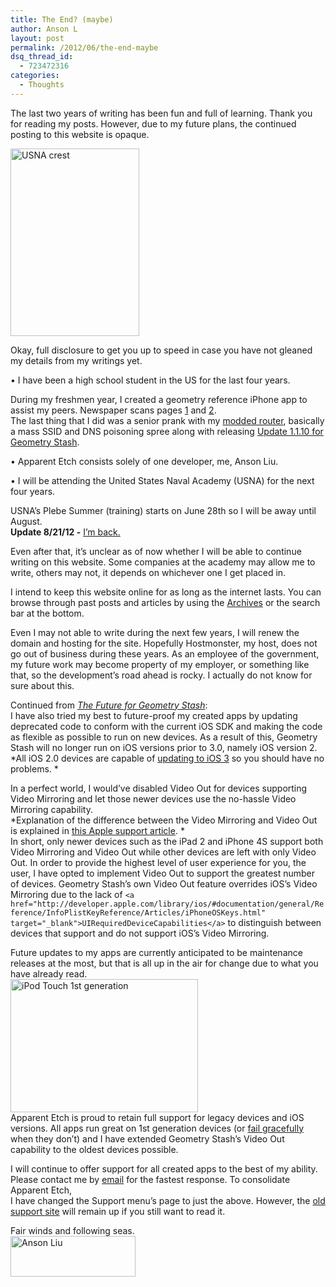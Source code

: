 ```yaml
---
title: The End? (maybe)
author: Anson L
layout: post
permalink: /2012/06/the-end-maybe
dsq_thread_id:
  - 723472316
categories:
  - Thoughts
---
```

The last two years of writing has been fun and full of learning. Thank you for reading my posts. However, due to my future plans, the continued posting to this website is opaque.

<img rel="slb_off" class="aligncenter size-medium wp-image-1829" title="USNA crest" src="https://ansonliu.com/wp-content/uploads/2012/05/NAV_ACADEMY-206x300.png" alt="USNA crest" width="206" height="300" />

Okay, full disclosure to get you up to speed in case you have not gleaned my details from my writings yet.

‌• I have been a high school student in the US for the last four years.

During my freshmen year, I created a geometry reference iPhone app to assist my peers. Newspaper scans pages <a title="Argus 9/23/09 Local News Featured" href="https://ansonliu.com/wp-content/uploads/2012/06/Local-News-Front-Page-Article.jpg" target="_blank">1</a> and <a title="Article Extension" href="https://ansonliu.com/wp-content/uploads/2012/06/Article-Extension.jpg" target="_blank">2</a>.  
The last thing that I did was a senior prank with my [modded router][1], basically a mass SSID and DNS poisoning spree along with releasing [Update 1.1.10 for Geometry Stash][2].

‌• Apparent Etch consists solely of one developer, me, Anson Liu.

‌• I will be attending the United States Naval Academy (USNA) for the next four years.

USNA&#8217;s Plebe Summer (training) starts on June 28th so I will be away until August.  
**Update 8/21/12 -** <a href="https://ansonliu.com/2012/08/ping/" title="Ping" target="_blank">I&#8217;m back.</a> <center>
  <!--more-->
</center>Even after that, it&#8217;s unclear as of now whether I will be able to continue writing on this website. Some companies at the academy may allow me to write, others may not, it depends on whichever one I get placed in.

I intend to keep this website online for as long as the internet lasts. You can browse through past posts and articles by using the [Archives][3] or the search bar at the bottom.

Even I may not able to write during the next few years, I will renew the domain and hosting for the site. Hopefully Hostmonster, my host, does not go out of business during these years. As an employee of the government, my future work may become property of my employer, or something like that, so the development&#8217;s road ahead is rocky. I actually do not know for sure about this.

Continued from *[The Future for Geometry Stash][2]*:  
I have also tried my best to future-proof my created apps by updating deprecated code to conform with the current iOS SDK and making the code as flexible as possible to run on new devices. As a result of this, Geometry Stash will no longer run on iOS versions prior to 3.0, namely iOS version 2.  
*All iOS 2.0 devices are capable of <a href="http://support.apple.com/kb/HT2052" target="_blank">updating to iOS 3</a> so you should have no problems. *

In a perfect world, I would&#8217;ve disabled Video Out for devices supporting Video Mirroring and let those newer devices use the no-hassle Video Mirroring capability.  
*Explanation of the difference between the Video Mirroring and Video Out is explained in <a href="http://support.apple.com/kb/ht4108" target="_blank">this Apple support article</a>. *  
In short, only newer devices such as the iPad 2 and iPhone 4S support both Video Mirroring and Video Out while other devices are left with only Video Out. In order to provide the highest level of user experience for you, the user, I have opted to implement Video Out to support the greatest number of devices. Geometry Stash&#8217;s own Video Out feature overrides iOS&#8217;s Video Mirroring due to the lack of `<a href="http://developer.apple.com/library/ios/#documentation/general/Reference/InfoPlistKeyReference/Articles/iPhoneOSKeys.html" target="_blank">UIRequiredDeviceCapabilities</a>` to distinguish between devices that support and do not support iOS&#8217;s Video Mirroring.

Future updates to my apps are currently anticipated to be maintenance releases at the most, but that is all up in the air for change due to what you have already read.  
<img rel="slb_off" class="aligncenter size-medium wp-image-1920" title="iPod Touch 1st generation" src="https://ansonliu.com/wp-content/uploads/2012/05/Ipod-touch-1st-gen.png" alt="iPod Touch 1st generation" width="300" height="213" />  
Apparent Etch is proud to retain full support for legacy devices and iOS versions. All apps run great on 1st generation devices (or <a href="http://en.wikipedia.org/wiki/Graceful_exit" target="_blank">fail gracefully</a> when they don&#8217;t) and I have extended Geometry Stash&#8217;s Video Out capability to the oldest devices possible.

I will continue to offer support for all created apps to the best of my ability. Please contact me by [email][4] for the fastest response. To consolidate Apparent Etch,  
I have changed the Support menu&#8217;s page to just the above. However, the <a href="http://support.apparentetch.com" target="_blank">old support site</a> will remain up if you still want to read it.

Fair winds and following seas.  
<img rel="slb_off" class="alignleft size-medium wp-image-1970" title="Anson Liu" src="https://ansonliu.com/wp-content/uploads/2012/06/ansonliu-300x97.png" alt="Anson Liu" width="200" height="65" />

 [1]: https://ansonliu.com/2012/06/troll-on-the-go-co-starring-router/ "Troll on the Go co-starring router"
 [2]: https://ansonliu.com/2012/06/the-future-for-geometry-stash/ "The Future for Geometry Stash"
 [3]: https://ansonliu.com/archives
 [4]: mailto:support@apparentetch.com